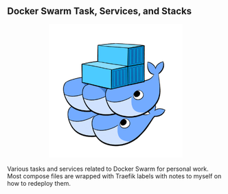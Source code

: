 Docker Swarm Task, Services, and Stacks
---

<p align="center">
<img src="https://github.com/chungimo/docker-swarm-tasks-and-services/blob/master/img/swarm.png" width="311" height="312">
</p>

Various tasks and services related to Docker Swarm for personal work. Most compose files are wrapped with Traefik labels with notes to myself on how to redeploy them.

